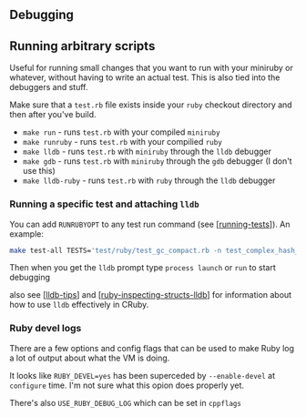 ## Debugging

## Running arbitrary scripts

Useful for running small changes that you want to run with your miniruby or
whatever, without having to write an actual test. This is also tied into the
debuggers and stuff.

Make sure that a `test.rb` file exists inside your `ruby` checkout directory and
then after you've build.

- `make run` - runs `test.rb` with your compiled `miniruby`
- `make runruby` - runs `test.rb` with your compilied `ruby`
- `make lldb` - runs `test.rb` with `miniruby` through the `lldb` debugger
- `make gdb` - runs `test.rb` with `miniruby` through the `gdb` debugger (I don't use this)
- `make lldb-ruby` - runs `test.rb` with `ruby` through the `lldb` debugger

### Running a specific test and attaching `lldb`

You can add `RUNRUBYOPT` to any test run command (see [[running-tests]]). An
example:

```bash
make test-all TESTS='test/ruby/test_gc_compact.rb -n test_complex_hash_keys' RUNRUBYOPT=--debugger=lldb
```

Then when you get the `lldb` prompt type `process launch` or `run` to start debugging

also see [[lldb-tips]] and [[ruby-inspecting-structs-lldb]] for information
about how to use `lldb` effectively in CRuby.

### Ruby devel logs

There are a few options and config flags that can be used to make Ruby log a lot
of output about what the VM is doing.

It looks like `RUBY_DEVEL=yes` has been superceded by `--enable-devel` at
`configure` time. I'm not sure what this opion does properly yet.

There's also `USE_RUBY_DEBUG_LOG` which can be set in `cppflags`

[//begin]: # "Autogenerated link references for markdown compatibility"
[running-tests]: running-tests "Running Tests"
[lldb-tips]: lldb-tips "Lldb Tips"
[ruby-inspecting-structs-lldb]: ruby-inspecting-structs-lldb "Inspecting internal CRuby structs  in Lldb"
[//end]: # "Autogenerated link references"
